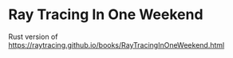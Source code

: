 # Ray Tracing In One Weekend

Rust version of https://raytracing.github.io/books/RayTracingInOneWeekend.html
